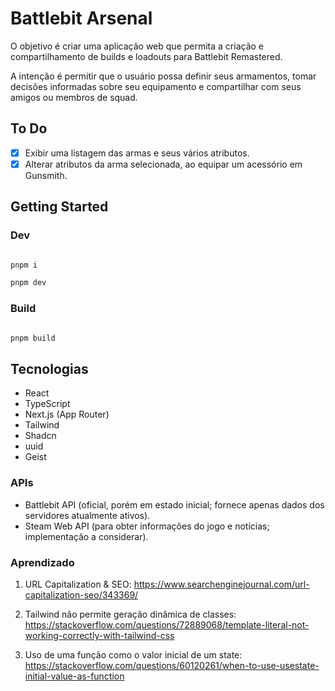 # Battlebit Arsenal

O objetivo é criar uma aplicação web que permita a criação e compartilhamento de builds e loadouts para Battlebit Remastered.

A intenção é permitir que o usuário possa definir seus armamentos, tomar decisões informadas sobre seu equipamento e compartilhar com seus amigos ou membros de squad.

## To Do

- [x] Exibir uma listagem das armas e seus vários atributos.
- [x] Alterar atributos da arma selecionada, ao equipar um acessório em Gunsmith.

## Getting Started

### Dev

```bash

pnpm i

pnpm dev

```

### Build

```bash

pnpm build

```

## Tecnologias

- React
- TypeScript
- Next.js (App Router)
- Tailwind
- Shadcn
- uuid
- Geist

### APIs

- Battlebit API (oficial, porém em estado inicial; fornece apenas dados dos servidores atualmente ativos).
- Steam Web API (para obter informações do jogo e notícias; implementação a considerar).

### Aprendizado

1. URL Capitalization & SEO: https://www.searchenginejournal.com/url-capitalization-seo/343369/

2. Tailwind não permite geração dinâmica de classes: https://stackoverflow.com/questions/72889068/template-literal-not-working-correctly-with-tailwind-css

3. Uso de uma função como o valor inicial de um state: https://stackoverflow.com/questions/60120261/when-to-use-usestate-initial-value-as-function

